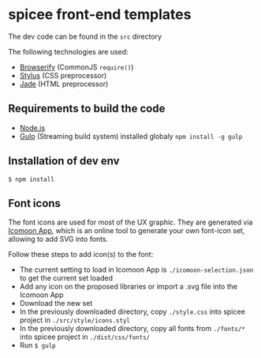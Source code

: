 # spicee front-end templates

The dev code can be found in the `src` directory

The following technologies are used:

- [Browserify](http://browserify.org/) (CommonJS `require()`)
- [Stylus](http://learnboost.github.io/stylus/) (CSS preprocessor)
- [Jade](http://jade-lang.com/) (HTML preprocessor)

## Requirements to build the code

- [Node.js](http://nodejs.org)
- [Gulp](http://gulpjs.com/) (Streaming build system) installed globaly `npm install -g gulp`

## Installation of dev env

```
$ npm install
```

## Font icons

The font icons are used for most of the UX graphic. They are generated via [Icomoon App](http://icomoon.io/app/), which is an online tool to generate your own font-icon set, allowing to add SVG into fonts. 

Follow these steps to add icon(s) to the font:

- The current setting to load in Icomoon App is `./icomoon-selection.json` to get the current set loaded
- Add any icon on the proposed libraries or import a .svg file into the Icomoon App
- Download the new set
- In the previously downloaded directory, copy `./style.css` into spicee project in `./src/style/icons.styl`
- In the previously downloaded directory, copy all fonts from `./fonts/*` into spicee project in `./dist/css/fonts/`
- Run `$ gulp`
